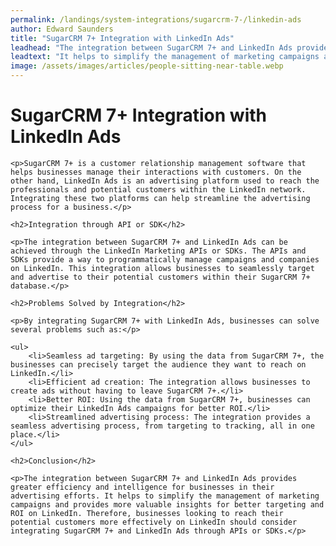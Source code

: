 ```yaml
---
permalink: /landings/system-integrations/sugarcrm-7-/linkedin-ads
author: Edward Saunders
title: "SugarCRM 7+ Integration with LinkedIn Ads"
leadhead: "The integration between SugarCRM 7+ and LinkedIn Ads provides greater efficiency and intelligence for businesses in their advertising efforts"
leadtext: "It helps to simplify the management of marketing campaigns and provides more valuable insights for better targeting and ROI on LinkedIn. Therefore, businesses looking to reach their potential customers more effectively on LinkedIn should consider integrating SugarCRM 7+ and LinkedIn Ads through APIs or SDKs."
image: /assets/images/articles/people-sitting-near-table.webp
---
```

<div class="arttext">
	<h1>SugarCRM 7+ Integration with LinkedIn Ads</h1>

	<p>SugarCRM 7+ is a customer relationship management software that helps businesses manage their interactions with customers. On the other hand, LinkedIn Ads is an advertising platform used to reach the professionals and potential customers within the LinkedIn network. Integrating these two platforms can help streamline the advertising process for a business.</p>

	<h2>Integration through API or SDK</h2>

	<p>The integration between SugarCRM 7+ and LinkedIn Ads can be achieved through the LinkedIn Marketing APIs or SDKs. The APIs and SDKs provide a way to programmatically manage campaigns and companies on LinkedIn. This integration allows businesses to seamlessly target and advertise to their potential customers within their SugarCRM 7+ database.</p>

	<h2>Problems Solved by Integration</h2>

	<p>By integrating SugarCRM 7+ with LinkedIn Ads, businesses can solve several problems such as:</p>

	<ul>
		<li>Seamless ad targeting: By using the data from SugarCRM 7+, the businesses can precisely target the audience they want to reach on LinkedIn.</li>
		<li>Efficient ad creation: The integration allows businesses to create ads without having to leave SugarCRM 7+.</li>
		<li>Better ROI: Using the data from SugarCRM 7+, businesses can optimize their LinkedIn Ads campaigns for better ROI.</li>
		<li>Streamlined advertising process: The integration provides a seamless advertising process, from targeting to tracking, all in one place.</li>
	</ul>

	<h2>Conclusion</h2>

	<p>The integration between SugarCRM 7+ and LinkedIn Ads provides greater efficiency and intelligence for businesses in their advertising efforts. It helps to simplify the management of marketing campaigns and provides more valuable insights for better targeting and ROI on LinkedIn. Therefore, businesses looking to reach their potential customers more effectively on LinkedIn should consider integrating SugarCRM 7+ and LinkedIn Ads through APIs or SDKs.</p>

</div>